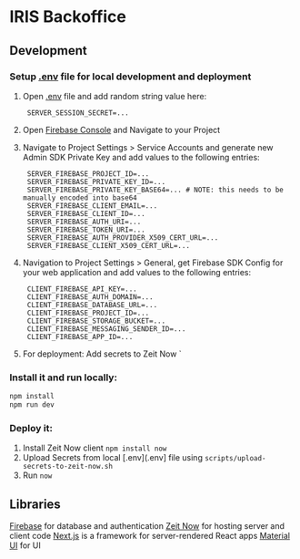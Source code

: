 # IRIS Backoffice

## Development

### Setup [.env](.env) file for local development and deployment

1. Open [.env](.env) file and add random string value here:

        SERVER_SESSION_SECRET=...

2. Open [Firebase Console](https://console.firebase.google.com/) and Navigate to your Project
3. Navigate to Project Settings > Service Accounts and generate new Admin SDK Private Key and add values to the following entries:

        SERVER_FIREBASE_PROJECT_ID=...
        SERVER_FIREBASE_PRIVATE_KEY_ID=...
        SERVER_FIREBASE_PRIVATE_KEY_BASE64=... # NOTE: this needs to be manually encoded into base64
        SERVER_FIREBASE_CLIENT_EMAIL=...
        SERVER_FIREBASE_CLIENT_ID=...
        SERVER_FIREBASE_AUTH_URI=...
        SERVER_FIREBASE_TOKEN_URI=...
        SERVER_FIREBASE_AUTH_PROVIDER_X509_CERT_URL=...
        SERVER_FIREBASE_CLIENT_X509_CERT_URL=...

4. Navigation to Project Settings > General, get Firebase SDK Config for your web application and add values to the following entries:

        CLIENT_FIREBASE_API_KEY=...
        CLIENT_FIREBASE_AUTH_DOMAIN=...
        CLIENT_FIREBASE_DATABASE_URL=...
        CLIENT_FIREBASE_PROJECT_ID=...
        CLIENT_FIREBASE_STORAGE_BUCKET=...
        CLIENT_FIREBASE_MESSAGING_SENDER_ID=...
        CLIENT_FIREBASE_APP_ID=...

4. For deployment: Add secrets to Zeit Now `

### Install it and run locally:

```sh
npm install
npm run dev
```

### Deploy it:

1. Install Zeit Now client `npm install now`
2. Upload Secrets from local [.env](.env] file using `scripts/upload-secrets-to-zeit-now.sh`
3. Run `now`

## Libraries

[Firebase](https://firebase.google.com/) for database and authentication
[Zeit Now](https://zeit.co/) for hosting server and client code
[Next.js](https://github.com/zeit/next.js) is a framework for server-rendered React apps
[Material UI](https://github.com/mui-org/material-ui) for UI
